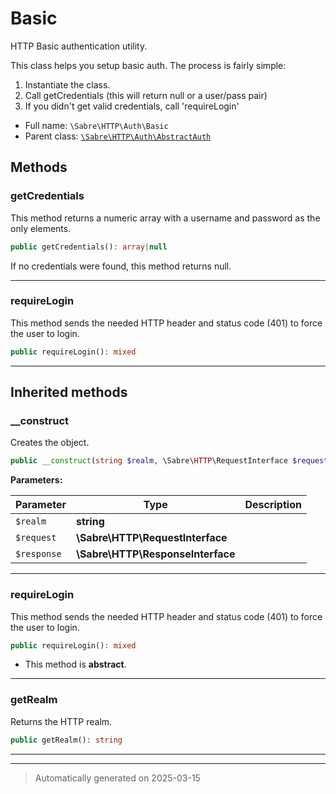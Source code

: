 
# Basic

HTTP Basic authentication utility.

This class helps you setup basic auth. The process is fairly simple:

1. Instantiate the class.
2. Call getCredentials (this will return null or a user/pass pair)
3. If you didn't get valid credentials, call 'requireLogin'

* Full name: `\Sabre\HTTP\Auth\Basic`
* Parent class: [`\Sabre\HTTP\Auth\AbstractAuth`](./AbstractAuth.md)




## Methods


### getCredentials

This method returns a numeric array with a username and password as the
only elements.

```php
public getCredentials(): array|null
```

If no credentials were found, this method returns null.










***

### requireLogin

This method sends the needed HTTP header and status code (401) to force
the user to login.

```php
public requireLogin(): mixed
```












***


## Inherited methods


### __construct

Creates the object.

```php
public __construct(string $realm, \Sabre\HTTP\RequestInterface $request, \Sabre\HTTP\ResponseInterface $response): mixed
```








**Parameters:**

| Parameter | Type | Description |
|-----------|------|-------------|
| `$realm` | **string** |  |
| `$request` | **\Sabre\HTTP\RequestInterface** |  |
| `$response` | **\Sabre\HTTP\ResponseInterface** |  |





***

### requireLogin

This method sends the needed HTTP header and status code (401) to force
the user to login.

```php
public requireLogin(): mixed
```




* This method is **abstract**.







***

### getRealm

Returns the HTTP realm.

```php
public getRealm(): string
```












***


***
> Automatically generated on 2025-03-15
